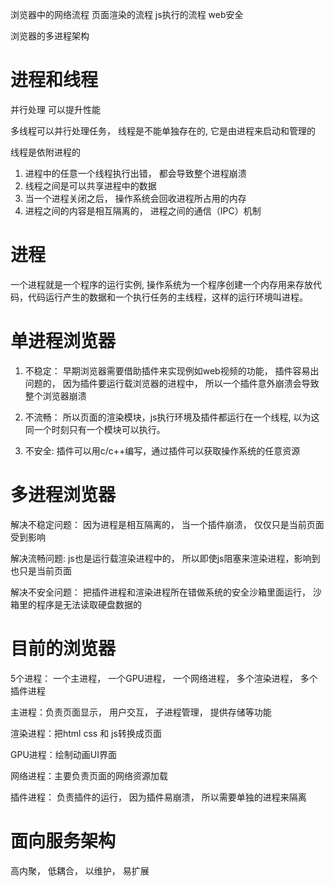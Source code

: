  浏览器中的网络流程
 页面渲染的流程
 js执行的流程 
 web安全

 浏览器的多进程架构

 # 进程和线程
  并行处理 可以提升性能

  多线程可以并行处理任务， 线程是不能单独存在的, 它是由进程来启动和管理的

  线程是依附进程的

  1. 进程中的任意一个线程执行出错， 都会导致整个进程崩溃
  2. 线程之间是可以共享进程中的数据
  3. 当一个进程关闭之后， 操作系统会回收进程所占用的内存
  4. 进程之间的内容是相互隔离的， 进程之间的通信（IPC）机制

 # 进程
  一个进程就是一个程序的运行实例, 操作系统为一个程序创建一个内存用来存放代码，代码运行产生的数据和一个执行任务的主线程，这样的运行环境叫进程。

# 单进程浏览器
1. 不稳定： 早期浏览器需要借助插件来实现例如web视频的功能， 插件容易出问题的， 因为插件要运行载浏览器的进程中， 所以一个插件意外崩溃会导致整个浏览器崩溃

2. 不流畅： 所以页面的渲染模块，js执行环境及插件都运行在一个线程, 以为这同一个时刻只有一个模块可以执行。

3. 不安全: 插件可以用c/c++编写，通过插件可以获取操作系统的任意资源

# 多进程浏览器

解决不稳定问题： 因为进程是相互隔离的， 当一个插件崩溃， 仅仅只是当前页面受到影响

解决流畅问题: js也是运行载渲染进程中的， 所以即使js阻塞来渲染进程，影响到也只是当前页面

解决不安全问题： 把插件进程和渲染进程所在错做系统的安全沙箱里面运行， 沙箱里的程序是无法读取硬盘数据的

# 目前的浏览器
5个进程： 一个主进程， 一个GPU进程， 一个网络进程， 多个渲染进程， 多个插件进程

主进程：负责页面显示， 用户交互， 子进程管理， 提供存储等功能

渲染进程：把html css 和 js转换成页面

GPU进程：绘制动画UI界面

网络进程：主要负责页面的网络资源加载

插件进程： 负责插件的运行， 因为插件易崩溃， 所以需要单独的进程来隔离


# 面向服务架构
高内聚， 低耦合， 以维护， 易扩展